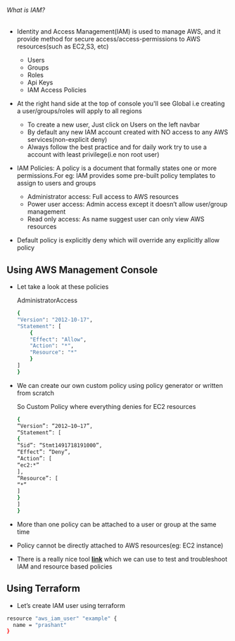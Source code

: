 ###### What is IAM?

* Identity and Access Management(IAM) is used to manage AWS, and it provide method for secure access/access-permissions to AWS resources(such as EC2,S3, etc)

    * Users
    * Groups
    * Roles
    * Api Keys
    * IAM Access Policies

* At the right hand side at the top of console you'll see Global i.e creating a user/groups/roles will apply to all regions

    * To create a new user, Just click on Users on the left navbar
    * By default any new IAM account created with NO access to any AWS services(non-explicit deny)
    * Always follow the best practice and for daily work try to use a account with least privilege(i.e non root user)

* IAM Policies: A policy is a document that formally states one or more permissions.For eg: IAM provides some pre-built policy templates to assign to users and groups

    * Administrator access: Full access to AWS resources
    * Power user access: Admin access except it doesn’t allow user/group management
    * Read only access: As name suggest user can only view AWS resources

* Default policy is explicitly deny which will override any explicitly allow policy

## Using AWS Management Console 

* Let take a look at these policies

    AdministratorAccess

    ```sh
    {
    "Version": "2012-10-17",
    "Statement": [
        {
        "Effect": "Allow",
        "Action": "*",
        "Resource": "*"
        }
    ]
    }
    ```

* We can create our own custom policy using policy generator or written from scratch

    So Custom Policy where everything denies for EC2 resources

    ```sh
    {
    “Version”: “2012–10–17”,
    “Statement”: [
    {
    “Sid”: “Stmt1491718191000”,
    “Effect”: “Deny”,
    “Action”: [
    “ec2:*”
    ],
    “Resource”: [
    “*”
    ]
    }
    ]
    }
    ```

* More than one policy can be attached to a user or group at the same time
* Policy cannot be directly attached to AWS resources(eg: EC2 instance)
* There is a really nice tool [**link**](https://policysim.aws.amazon.com) which we can use to test and troubleshoot IAM and resource based policies

## Using Terraform

* Let’s create IAM user using terraform

```sh
resource "aws_iam_user" "example" {
  name = "prashant"
}
```

